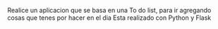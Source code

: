 Realice un aplicacion que se basa en una To do list, para ir agregando cosas que tenes por hacer en el dia
Esta realizado con Python y Flask


